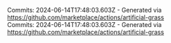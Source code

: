 Commits: 2024-06-14T17:48:03.603Z - Generated via https://github.com/marketplace/actions/artificial-grass
<br>
Commits: 2024-06-14T17:48:03.603Z - Generated via https://github.com/marketplace/actions/artificial-grass
<br>
